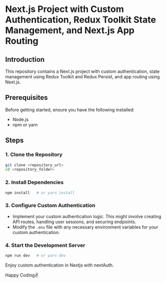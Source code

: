 # Next.js Project with Custom Authentication, Redux Toolkit State Management, and Next.js App Routing

## Introduction
This repository contains a Next.js project with custom authentication, state management using Redux Toolkit and Redux Persist, and app routing using Next.js.

## Prerequisites
Before getting started, ensure you have the following installed:
- Node.js
- npm or yarn

## Steps

### 1. Clone the Repository
```bash
git clone <repository_url>
cd <repository_folder>
```

### 2. Install Dependencies
```bash
npm install   # or yarn install
```

### 3. Configure Custom Authentication
* Implement your custom authentication logic. This might involve creating API routes, handling user sessions, and securing endpoints.
* Modify the `.env` file with any necessary environment variables for your custom authentication.

### 4. Start the Development Server
```bash
npm run dev   # or yarn dev
```


Enjoy custom authentication in Nextjs with nextAuth.

Happy Coding✌️
